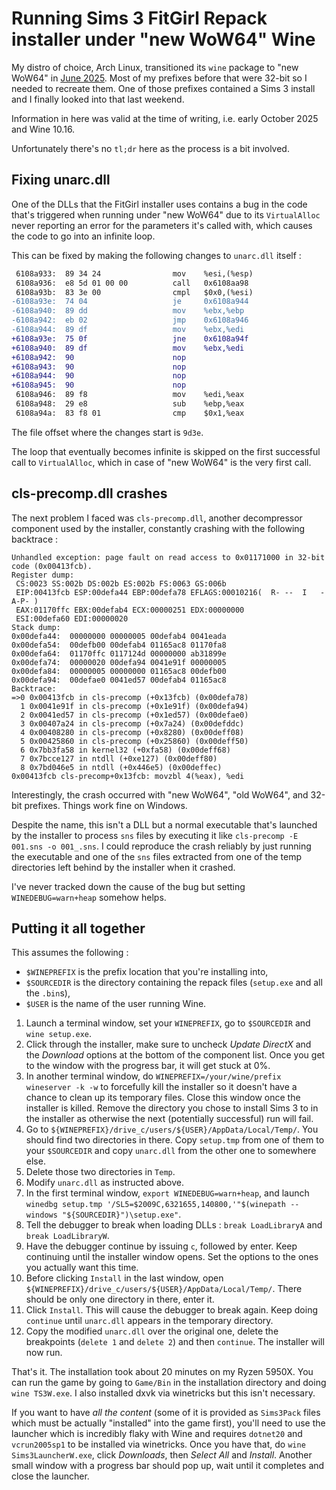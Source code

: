 # Running Sims 3 FitGirl Repack installer under "new WoW64" Wine

My distro of choice, Arch Linux, transitioned its `wine` package to "new WoW64" in [June 2025](https://archlinux.org/news/transition-to-the-new-wow64-wine-and-wine-staging/). Most of my prefixes before that were 32-bit so I needed to recreate them. One of those prefixes contained a Sims 3 install and I finally looked into that last weekend.

Information in here was valid at the time of writing, i.e. early October 2025 and Wine 10.16.

Unfortunately there's no `tl;dr` here as the process is a bit involved.

## Fixing unarc.dll

One of the DLLs that the FitGirl installer uses contains a bug in the code that's triggered when running under "new WoW64" due to its `VirtualAlloc` never reporting an error for the parameters it's called with, which causes the code to go into an infinite loop.

This can be fixed by making the following changes to `unarc.dll` itself :

```diff
 6108a933:	89 34 24             	mov    %esi,(%esp)
 6108a936:	e8 5d 01 00 00       	call   0x6108aa98
 6108a93b:	83 3e 00             	cmpl   $0x0,(%esi)
-6108a93e:	74 04                	je     0x6108a944
-6108a940:	89 dd                	mov    %ebx,%ebp
-6108a942:	eb 02                	jmp    0x6108a946
-6108a944:	89 df                	mov    %ebx,%edi
+6108a93e:	75 0f                	jne    0x6108a94f
+6108a940:	89 df                	mov    %ebx,%edi
+6108a942:	90                   	nop
+6108a943:	90                   	nop
+6108a944:	90                   	nop
+6108a945:	90                   	nop
 6108a946:	89 f8                	mov    %edi,%eax
 6108a948:	29 e8                	sub    %ebp,%eax
 6108a94a:	83 f8 01             	cmp    $0x1,%eax
```

The file offset where the changes start is `9d3e`.

The loop that eventually becomes infinite is skipped on the first successful call to `VirtualAlloc`, which in case of "new WoW64" is the very first call.

## cls-precomp.dll crashes

The next problem I faced was `cls-precomp.dll`, another decompressor component used by the installer, constantly crashing with the following backtrace :

```
Unhandled exception: page fault on read access to 0x01171000 in 32-bit code (0x00413fcb).
Register dump:
 CS:0023 SS:002b DS:002b ES:002b FS:0063 GS:006b
 EIP:00413fcb ESP:00defa44 EBP:00defa78 EFLAGS:00010216(  R- --  I   -A-P- )
 EAX:01170ffc EBX:00defab4 ECX:00000251 EDX:00000000
 ESI:00defa60 EDI:00000020
Stack dump:
0x00defa44:  00000000 00000005 00defab4 0041eada
0x00defa54:  00defb00 00defab4 01165ac8 01170fa8
0x00defa64:  01170ffc 0117124d 00000000 ab31899e
0x00defa74:  00000020 00defa94 0041e91f 00000005
0x00defa84:  00000005 00000000 01165ac8 00defb00
0x00defa94:  00defae0 0041ed57 00defab4 01165ac8
Backtrace:
=>0 0x00413fcb in cls-precomp (+0x13fcb) (0x00defa78)
  1 0x0041e91f in cls-precomp (+0x1e91f) (0x00defa94)
  2 0x0041ed57 in cls-precomp (+0x1ed57) (0x00defae0)
  3 0x00407a24 in cls-precomp (+0x7a24) (0x00defddc)
  4 0x00408280 in cls-precomp (+0x8280) (0x00deff08)
  5 0x00425860 in cls-precomp (+0x25860) (0x00deff50)
  6 0x7bb3fa58 in kernel32 (+0xfa58) (0x00deff68)
  7 0x7bcce127 in ntdll (+0xe127) (0x00deff80)
  8 0x7bd046e5 in ntdll (+0x446e5) (0x00deffec)
0x00413fcb cls-precomp+0x13fcb: movzbl 4(%eax), %edi
```

Interestingly, the crash occurred with "new WoW64", "old WoW64", and 32-bit prefixes. Things work fine on Windows.

Despite the name, this isn't a DLL but a normal executable that's launched by the installer to process `sns` files by executing it like `cls-precomp -E 001.sns -o 001_.sns`. I could reproduce the crash reliably by just running the executable and one of the `sns` files extracted from one of the temp directories left behind by the installer when it crashed.

I've never tracked down the cause of the bug but setting `WINEDEBUG=warn+heap` somehow helps.

## Putting it all together

This assumes the following :
 * `$WINEPREFIX` is the prefix location that you're installing into,
 * `$SOURCEDIR` is the directory containing the repack files (`setup.exe` and all the `.bin`s),
 * `$USER` is the name of the user running Wine.

1. Launch a terminal window, set your `WINEPREFIX`, go to `$SOURCEDIR` and `wine setup.exe`.
2. Click through the installer, make sure to uncheck *Update DirectX* and the *Download* options at the bottom of the component list. Once you get to the window with the progress bar, it will get stuck at 0%.
3. In another terminal window, do `WINEPREFIX=/your/wine/prefix wineserver -k -w` to forcefully kill the installer so it doesn't have a chance to clean up its temporary files. Close this window once the installer is killed. Remove the directory you chose to install Sims 3 to in the installer as otherwise the next (potentially successful) run will fail.
4. Go to `${WINEPREFIX}/drive_c/users/${USER}/AppData/Local/Temp/`. You should find two directories in there. Copy `setup.tmp` from one of them to your `$SOURCEDIR` and copy `unarc.dll` from the other one to somewhere else.
5. Delete those two directories in `Temp`.
6. Modify `unarc.dll` as instructed above.
7. In the first terminal window, `export WINEDEBUG=warn+heap`, and launch `winedbg setup.tmp '/SL5=$2009C,6321655,140800,'"$(winepath --windows "${SOURCEDIR}")\setup.exe"`.
8. Tell the debugger to break when loading DLLs : `break LoadLibraryA` and `break LoadLibraryW`.
9. Have the debugger continue by issuing `c`, followed by enter. Keep continuing until the installer window opens. Set the options to the ones you actually want this time.
10. Before clicking `Install` in the last window, open `${WINEPREFIX}/drive_c/users/${USER}/AppData/Local/Temp/`. There should be only one directory in there, enter it.
11. Click `Install`. This will cause the debugger to break again. Keep doing `continue` until `unarc.dll` appears in the temporary directory.
12. Copy the modified `unarc.dll` over the original one, delete the breakpoints (`delete 1` and `delete 2`) and then `continue`. The installer will now run.

That's it. The installation took about 20 minutes on my Ryzen 5950X. You can run the game by going to `Game/Bin` in the installation directory and doing `wine TS3W.exe`. I also installed dxvk via winetricks but this isn't necessary.

If you want to have *all the content* (some of it is provided as `Sims3Pack` files which must be actually "installed" into the game first), you'll need to use the launcher which is incredibly flaky with Wine and requires `dotnet20` and `vcrun2005sp1` to be installed via winetricks. Once you have that, do `wine Sims3LauncherW.exe`, click *Downloads*, then *Select All* and *Install*. Another small window with a progress bar should pop up, wait until it completes and close the launcher.
